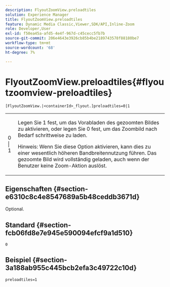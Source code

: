 ```yaml
---
description: FlyoutZoomView.preloadtiles
solution: Experience Manager
title: FlyoutZoomView.preloadtiles
feature: Dynamic Media Classic,Viewer,SDK/API,Inline-Zoom
role: Developer,User
exl-id: f50ea45a-afd5-4e4f-967d-c45cecc5fb7b
source-git-commit: 206e4643e3926cb85b4be2189743578f88180be7
workflow-type: tm+mt
source-wordcount: '68'
ht-degree: 7%

---
```


# FlyoutZoomView.preloadtiles{#flyoutzoomview-preloadtiles}

`[FlyoutZoomView.|<containerId>_flyout.]preloadtiles=0|1`

<table id="table_8E44EC404A1A45C59EA1EF2766613930"> 
 <tbody> 
  <tr> 
   <td colname="col1"> <p> <span class="codeph"> 0 | 1 </span> </p> </td> 
   <td colname="col2"> <p> Legen Sie <span class="codeph"> 1</span> fest, um das Vorabladen des gezoomten Bildes zu aktivieren, oder legen Sie <span class="codeph"> 0</span> fest, um das Zoombild nach Bedarf schrittweise zu laden. </p> <p> <p>Hinweis:  Wenn Sie diese Option aktivieren, kann dies zu einer wesentlich höheren Bandbreitennutzung führen. Das gezoomte Bild wird vollständig geladen, auch wenn der Benutzer keine Zoom-Aktion auslöst. </p> </p> </td> 
  </tr> 
 </tbody> 
</table>

## Eigenschaften {#section-e6310c8c4e8547689a5b48ceddb3671d}

Optional.

## Standard {#section-fcb06fd8e7e945e590094efcf9a1d510}

`0`

## Beispiel {#section-3a188ab955c445bcb2efa3c49722c10d}

`preloadtiles=1`
